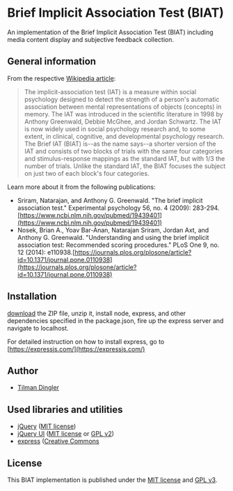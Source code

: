 # Brief Implicit Association Test (BIAT)

An implementation of the Brief Implicit Association Test (BIAT) including media content display and subjective feedback collection.

## General information
From the respective [Wikipedia article](https://en.wikipedia.org/wiki/Implicit-association_test):
> The implicit-association test (IAT) is a measure within social psychology designed to detect the strength of a person's automatic association between mental representations of objects (concepts) in memory. The IAT was introduced in the scientific literature in 1998 by Anthony Greenwald, Debbie McGhee, and Jordan Schwartz. The IAT is now widely used in social psychology research and, to some extent, in clinical, cognitive, and developmental psychology research. The Brief IAT (BIAT) is--as the name says--a shorter version of the IAT and consists of two blocks of trials with the same four categories and stimulus-response mappings as the standard IAT, but with 1/3 the number of trials. Unlike the standard IAT, the BIAT focuses the subject on just two of each block's four categories. 

Learn more about it from the following publications:
- Sriram, Natarajan, and Anthony G. Greenwald. "The brief implicit association test." Experimental psychology 56, no. 4 (2009): 283-294. [https://www.ncbi.nlm.nih.gov/pubmed/19439401](https://www.ncbi.nlm.nih.gov/pubmed/19439401)
- Nosek, Brian A., Yoav Bar-Anan, Natarajan Sriram, Jordan Axt, and Anthony G. Greenwald. "Understanding and using the brief implicit association test: Recommended scoring procedures." PLoS One 9, no. 12 (2014): e110938.[https://journals.plos.org/plosone/article?id=10.1371/journal.pone.0110938](https://journals.plos.org/plosone/article?id=10.1371/journal.pone.0110938)

## Installation
[download](https://github.com/Til-D/BIAT/archive/master.zip) the ZIP file, unzip it, install node, express, and other dependencies specified in the package.json, fire up the express server and navigate to localhost.

For detailed instruction on how to install express, go to [https://expressjs.com/](https://expressjs.com/)

## Author
- [Tilman Dingler](https://github.com/Til-D/)

## Used libraries and utilities
- [jQuery](http://jquery.com/) ([MIT license](https://github.com/jquery/jquery/blob/master/MIT-LICENSE.txt))
- [jQuery UI](http://jqueryui.com/) ([MIT license](http://www.opensource.org/licenses/mit-license) or [GPL v2](http://opensource.org/licenses/GPL-2.0))
- [express](https://expressjs.com/) ([Creative Commons](https://creativecommons.org/licenses/by-sa/3.0/us/)

## License
This BIAT implementation is published under the [MIT license](http://www.opensource.org/licenses/mit-license) and [GPL v3](http://opensource.org/licenses/GPL-3.0).